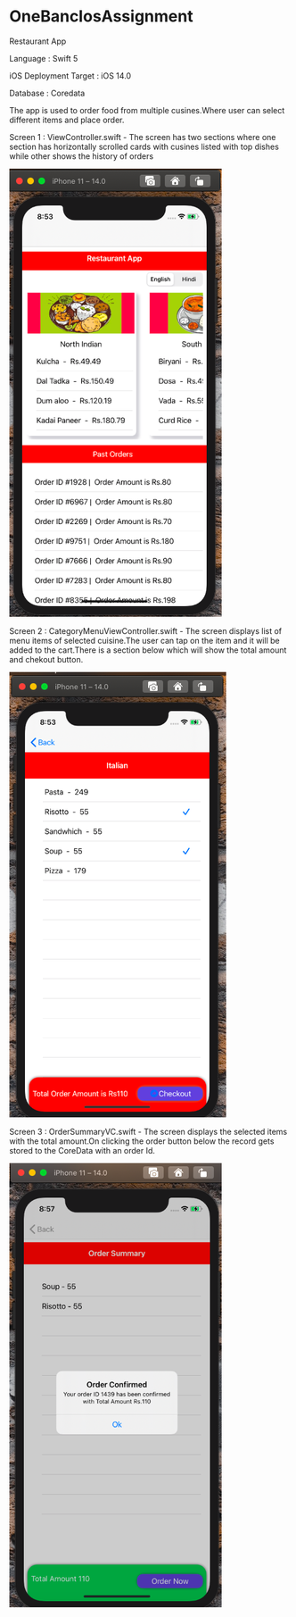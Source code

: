 # OneBancIosAssignment

Restaurant App

Language : Swift 5

iOS Deployment Target : iOS 14.0

Database : Coredata

The app is used to order food from multiple cusines.Where user can select different items and place order.

Screen 1 : ViewController.swift - The screen has two sections where one section has horizontally scrolled cards with cusines listed with top dishes while other shows the history of orders 

![img](screen1.png)

Screen 2 : CategoryMenuViewController.swift - The screen displays list of menu items of selected cuisine.The user can tap on the item and it will be added to the cart.There is a section below which will show the total amount and chekout button.

![img](screen2.png)

Screen 3 : OrderSummaryVC.swift - The screen displays the selected items with the total amount.On clicking the order button below the record gets stored to the CoreData with an order Id.

![img](screen3.png)
